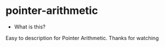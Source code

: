 # pointer-arithmetic
* What is this?

Easy to description for Pointer Arithmetic. Thanks for watching
